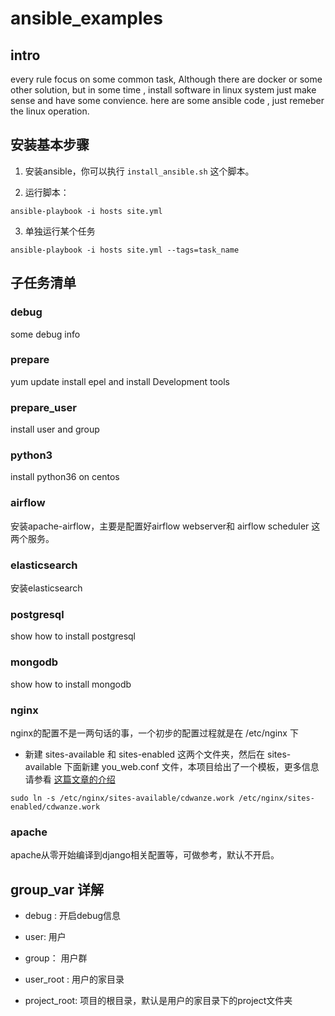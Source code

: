 # ansible_examples

## intro
every rule focus on some common task, Although there are docker or some other solution, but in some time , install software in linux system just make sense and have some convience. here are some ansible code , just remeber the linux operation.



## 安装基本步骤
1. 安装ansible，你可以执行 `install_ansible.sh` 这个脚本。

2. 运行脚本：
```
ansible-playbook -i hosts site.yml
```

3. 单独运行某个任务
```
ansible-playbook -i hosts site.yml --tags=task_name
```


## 子任务清单

### debug 
some debug info

### prepare 
yum update  install epel and install Development tools


### prepare_user
install user and group

### python3
install python36 on centos


### airflow
安装apache-airflow，主要是配置好airflow webserver和 airflow scheduler 这两个服务。


### elasticsearch
安装elasticsearch


### postgresql
show how to install postgresql


### mongodb
show how to install mongodb

### nginx
nginx的配置不是一两句话的事，一个初步的配置过程就是在 /etc/nginx 下
- 新建 sites-available 和 sites-enabled 这两个文件夹，然后在 sites-available 下面新建 you_web.conf 文件，本项目给出了一个模板，更多信息请参看 [这篇文章的介绍](https://docs.cdwanze.work/articles/nginx-web-server.html)

```
sudo ln -s /etc/nginx/sites-available/cdwanze.work /etc/nginx/sites-enabled/cdwanze.work
```

### apache
apache从零开始编译到django相关配置等，可做参考，默认不开启。

## group_var 详解

- debug : 开启debug信息

- user: 用户
- group： 用户群


- user_root : 用户的家目录
- project_root: 项目的根目录，默认是用户的家目录下的project文件夹
